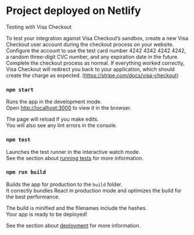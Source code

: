 # Project deployed on Netlify

Testing with Visa Checkout

To test your integration against Visa Checkout’s sandbox, create a new Visa Checkout user account during the checkout process on your website. Configure the account to use the test card number 4242 4242 4242 4242, a random three-digit CVC number, and any expiration date in the future. Complete the checkout process as normal. If everything worked correctly, Visa Checkout will redirect you back to your application, which should create the charge as expected. (https://stripe.com/docs/visa-checkout)

### `npm start`

Runs the app in the development mode.\
Open [http://localhost:3000](http://localhost:3000) to view it in the browser.

The page will reload if you make edits.\
You will also see any lint errors in the console.

### `npm test`

Launches the test runner in the interactive watch mode.\
See the section about [running tests](https://facebook.github.io/create-react-app/docs/running-tests) for more information.

### `npm run build`

Builds the app for production to the `build` folder.\
It correctly bundles React in production mode and optimizes the build for the best performance.

The build is minified and the filenames include the hashes.\
Your app is ready to be deployed!

See the section about [deployment](https://facebook.github.io/create-react-app/docs/deployment) for more information.
